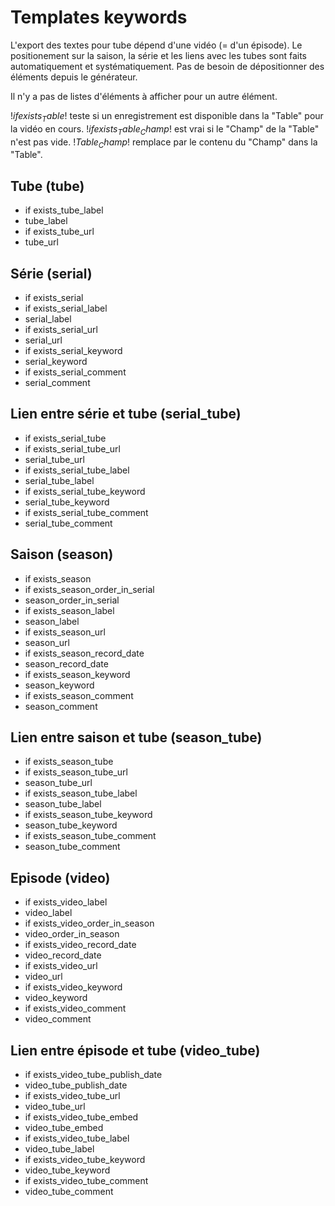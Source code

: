 # Templates keywords

L'export des textes pour tube dépend d'une vidéo (= d'un épisode). Le positionement sur la saison, la série et les liens avec les tubes sont faits automatiquement et systématiquement. Pas de besoin de dépositionner des éléments depuis le générateur.

Il n'y a pas de listes d'éléments à afficher pour un autre élément.

!$if exists_Table$! teste si un enregistrement est disponible dans la "Table" pour la vidéo en cours.
!$if exists_Table_Champ$! est vrai si le "Champ" de la "Table" n'est pas vide.
!$Table_Champ$! remplace par le contenu du "Champ" dans la "Table".

## Tube (tube)

- if exists_tube_label
- tube_label
- if exists_tube_url
- tube_url

## Série (serial)

- if exists_serial
- if exists_serial_label
- serial_label
- if exists_serial_url
- serial_url
- if exists_serial_keyword
- serial_keyword
- if exists_serial_comment
- serial_comment

## Lien entre série et tube (serial_tube)
- if exists_serial_tube
- if exists_serial_tube_url
- serial_tube_url
- if exists_serial_tube_label
- serial_tube_label
- if exists_serial_tube_keyword
- serial_tube_keyword
- if exists_serial_tube_comment
- serial_tube_comment

## Saison (season)

- if exists_season
- if exists_season_order_in_serial
- season_order_in_serial
- if exists_season_label
- season_label
- if exists_season_url
- season_url
- if exists_season_record_date
- season_record_date
- if exists_season_keyword
- season_keyword
- if exists_season_comment
- season_comment

## Lien entre saison et tube (season_tube)

- if exists_season_tube
- if exists_season_tube_url
- season_tube_url
- if exists_season_tube_label
- season_tube_label
- if exists_season_tube_keyword
- season_tube_keyword
- if exists_season_tube_comment
- season_tube_comment

## Episode (video)

- if exists_video_label
- video_label
- if exists_video_order_in_season
- video_order_in_season
- if exists_video_record_date
- video_record_date
- if exists_video_url
- video_url
- if exists_video_keyword
- video_keyword
- if exists_video_comment
- video_comment

## Lien entre épisode et tube (video_tube)

- if exists_video_tube_publish_date
- video_tube_publish_date
- if exists_video_tube_url
- video_tube_url
- if exists_video_tube_embed
- video_tube_embed
- if exists_video_tube_label
- video_tube_label
- if exists_video_tube_keyword
- video_tube_keyword
- if exists_video_tube_comment
- video_tube_comment
